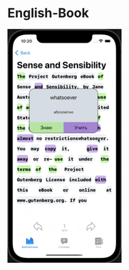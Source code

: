 # English-Book

![screen1](https://github.com/GlushchenkoSergei/GlushchenkoSergei/blob/main/Eb1.gif?raw=true)
